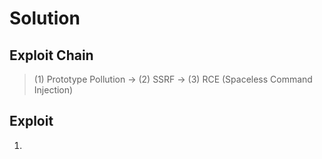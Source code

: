 # Solution

## Exploit Chain

> (1) Prototype Pollution -> (2) SSRF -> (3) RCE (Spaceless Command Injection)

## Exploit

1. 